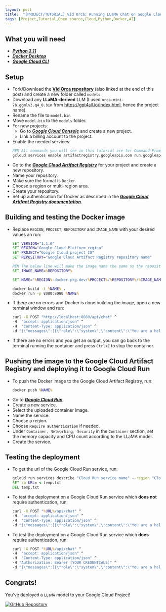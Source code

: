 ```yaml
---
layout: post
title:  "[PROJECT/TUTORIAL] Vid Orca: Running LLaMA Chat on Google Cloud Run"
tags: [Project,Tutorial,Open source,Cloud,Python,Docker,AI]
---
```


## What you will need
* [***Python 3.11***](https://www.python.org/downloads/)
* [***Docker Desktop***](https://www.docker.com/)
* [***Google Cloud CLI***](https://cloud.google.com/sdk/docs/install)

## Setup
* Fork/Download the [**Vid Orca repository**](https://github.com/Uralstech/Vid-Orca) (also linked at the end of this post) and create a new folder called `models`.
* Download any **LLaMA-derived** LLM (I used `orca-mini-7b.ggmlv3.q4_0.bin` from https://gpt4all.io/index.html, hence the project name).
* Rename the file to `model.bin`
* Move `model.bin` to the `models` folder.
* For new projects:
    * Go to [***Google Cloud Console***](https://console.cloud.google.com/) and create a new project.
    * Link a billing account to the project.
* Enable the needed services:
    ```cmd
    REM All commands you will see in this tutorial are for Command Prompt on Windows.
    gcloud services enable artifactregistry.googleapis.com run.googleapis.com
    ```
* Go to the [***Google Cloud Artifact Registry***](https://console.cloud.google.com/artifacts) for your project and create a new repository.
* Name your repository.
* Make sure the format is `Docker`.
* Choose a region or multi-region area.
* Create your repository.
* Set up authentication for Docker as described in the [***Google Cloud Artifact Registry documentation***](https://cloud.google.com/artifact-registry/docs/docker/authentication).

## Building and testing the Docker image
* Replace `REGION`, `PROJECT`, `REPOSITORY` and `IMAGE_NAME` with your desired values an run:
    ```cmd
    SET VERSION="1.1.0"
    SET REGION="Google Cloud Platform region"
    SET PROJECT="Google Cloud project ID"
    SET REPOSITORY="Google Cloud Artifact Registry repository name"

    REM The below line will make the image name the same as the repository name. To change this replace %REPOSITORY% with the name.
    SET IMAGE_NAME=%REPOSITORY%

    SET NAME="%REGION%-docker.pkg.dev/%PROJECT%/%REPOSITORY%/%IMAGE_NAME%-v%VERSION%"

    docker build -t %NAME% .
    docker run -p 8080:8080 %NAME%
    ```
* If there are no errors and Docker is done building the image, open a new terminal window and run:
    ```cmd
    curl -X POST "http://localhost:8080/api/chat" ^
    -H  "accept: application/json" ^
    -H  "Content-Type: application/json" ^
    -d "{\"messages\":[{\"role\":\"system\",\"content\":\"You are a helpful assistant AI.\"},{\"role\":\"user\",\"content\":\"Who made Linux?\"}]}"
    ```
* If there are no errors and you get an output, you can go back to the terminal running the container and press `Ctrl+C` to stop the container.

## Pushing the image to the Google Cloud Artifact Registry and deploying it to Google Cloud Run
* To push the Docker image to the Google Cloud Artifact Registry, run:
    ```cmd
    docker push %NAME%
    ```
* Go to [***Google Cloud Run***](https://console.cloud.google.com/run).
* Create a new service.
* Select the uploaded container image.
* Name the service.
* Choose a region.
* Choose `Require authentication` if needed.
* Under `Container, Networking, Security` in the `Container` section, set the memory capacity and CPU count according to the LLaMA model.
* Create the service.

## Testing the deployment
* To get the url of the Google Cloud Run service, run:
    ```cmd
    gcloud run services describe "Cloud Run service name" --region "Cloud Run service region" --format "value(status.url)" > temp.txt
    SET /p URL= < temp.txt
    DEL temp.txt
    ```

* To test the deployment on a Google Cloud Run service which **does not** require authentication, run:
    ```cmd
    curl -X POST "%URL%/api/chat" ^
    -H  "accept: application/json" ^
    -H  "Content-Type: application/json" ^
    -d "{\"messages\":[{\"role\":\"system\",\"content\":\"You are a helpful assistant AI.\"},{\"role\":\"user\",\"content\":\"Who made Linux?\"}]}"
    ```
* To test the deployment on a Google Cloud Run service which **does** require authentication, run:
    ```cmd
    curl -X POST "%URL%/api/chat" ^
    -H  "accept: application/json" ^
    -H  "Content-Type: application/json" ^
    -H "Authorization: Bearer [YOUR CREDENTIALS]" ^
    -d "{\"messages\":[{\"role\":\"system\",\"content\":\"You are a helpful assistant AI.\"},{\"role\":\"user\",\"content\":\"Who made Linux?\"}]}"
    ```

## Congrats!
You've deployed a `LLaMA` model to your Google Cloud Project!

[![GitHub Repository](https://img.shields.io/badge/GitHub_Repository-black?style=for-the-badge&logo=github&color=FFFFFF&logoColor=000000)](https://github.com/Uralstech/Vid-Orca)